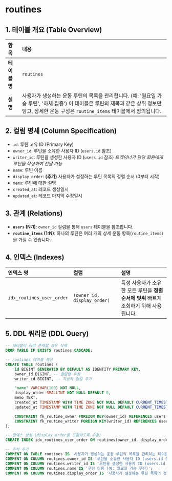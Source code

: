 # routines

## 1. 테이블 개요 (Table Overview)
| 항목 | 내용 |
| :--- | :--- |
| **테이블 명** | `routines` |
| **설명** | 사용자가 생성하는 운동 루틴의 목록을 관리합니다. (예: '월요일 가슴 루틴', '하체 집중') 이 테이블은 루틴의 제목과 같은 상위 정보만 담고, 상세한 운동 구성은 `routine_items` 테이블에서 정의됩니다. |

## 2. 컬럼 명세 (Column Specification)
- `id`: 루틴 고유 ID (Primary Key)
- `owner_id`: 루틴을 소유한 사용자 ID (`users.id` 참조)
- `writer_id`: 루틴을 생성한 사용자 ID (`users.id` 참조) *트레이너가 담당 회원에게 루틴을 작성하여 전달 가능*
- `name`: 루틴 이름
- `display_order`: **(추가)** 사용자가 설정하는 루틴 목록의 정렬 순서 (0부터 시작)
- `memo`: 루틴에 대한 설명
- `created_at`: 레코드 생성일시
- `updated_at`: 레코드 마지막 수정일시

## 3. 관계 (Relations)
- **`users` (N:1)**: `owner_id` 컬럼을 통해 `users` 테이블을 참조합니다.
- **`routine_items` (1:N)**: 하나의 루틴은 여러 개의 상세 운동 항목(`routine_items`)을 가질 수 있습니다.

## 4. 인덱스 (Indexes)
| 인덱스 명 | 컬럼 | 설명 |
| :--- | :--- | :--- |
| `idx_routines_user_order` | `(owner_id, display_order)` | 특정 사용자가 소유한 모든 루틴을 **정렬 순서에 맞춰** 빠르게 조회하기 위해 사용됩니다. |

## 5. DDL 쿼리문 (DDL Query)
```sql
-- 테이블이 이미 존재할 경우 삭제
DROP TABLE IF EXISTS routines CASCADE;

-- routines 테이블 생성
CREATE TABLE routines (
    id BIGINT GENERATED BY DEFAULT AS IDENTITY PRIMARY KEY,
    owner_id BIGINT, -- 컬럼명 수정
    writer_id BIGINT, -- 작성자 컬럼 추가

    "name" VARCHAR(100) NOT NULL,
    display_order SMALLINT NOT NULL DEFAULT 0,
    memo TEXT,
    created_at TIMESTAMP WITH TIME ZONE NOT NULL DEFAULT CURRENT_TIMESTAMP,
    updated_at TIMESTAMP WITH TIME ZONE NOT NULL DEFAULT CURRENT_TIMESTAMP,

    CONSTRAINT fk_routine_owner FOREIGN KEY(owner_id) REFERENCES users(id) ON DELETE SET NULL,
    CONSTRAINT fk_routine_writer FOREIGN KEY(writer_id) REFERENCES users(id) ON DELETE SET NULL
);

-- 인덱스 생성 (display_order를 포함하도록 수정)
CREATE INDEX idx_routines_user_order ON routines(owner_id, display_order);

-- 주석 추가
COMMENT ON TABLE routines IS '사용자가 생성하는 운동 루틴의 목록을 관리하는 테이블';
COMMENT ON COLUMN routines.owner_id IS '루틴을 소유한 사용자 ID (users.id 참조)';
COMMENT ON COLUMN routines.writer_id IS '루틴을 생성한 사용자 ID (users.id 참조)';
COMMENT ON COLUMN routines.name IS '루틴 이름 (예: 월요일 가슴 루틴)';
COMMENT ON COLUMN routines.display_order IS '사용자가 설정하는 루틴 목록의 정렬 순서 (0부터 시작)';
```